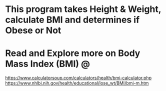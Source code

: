 # This program takes Height & Weight, calculate BMI and determines if Obese or Not

# Read and Explore more on Body Mass Index (BMI) @ 

https://www.calculatorsoup.com/calculators/health/bmi-calculator.php
https://www.nhlbi.nih.gov/health/educational/lose_wt/BMI/bmi-m.htm

